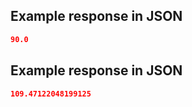 ## Example response in JSON

```json
90.0
```

## Example response in JSON

```json
109.47122048199125
```

